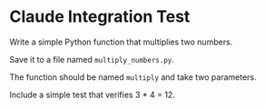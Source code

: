 # Claude Integration Test

Write a simple Python function that multiplies two numbers.

Save it to a file named `multiply_numbers.py`.

The function should be named `multiply` and take two parameters.

Include a simple test that verifies 3 * 4 = 12.